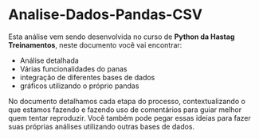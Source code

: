 # Analise-Dados-Pandas-CSV
Esta análise vem sendo desenvolvida no curso de **Python da Hastag Treinamentos**, neste documento você vai encontrar:
- Análise detalhada
- Várias funcionalidades do panas
- integração de diferentes bases de dados
- gráficos utilizando o próprio pandas

No documento detalhamos cada etapa do processo, contextualizando o que estamos fazendo e fazendo uso de comentários para guiar melhor quem tentar reproduzir. Você também pode pegar essas ideias para fazer suas próprias análises utilizando outras bases de dados.
